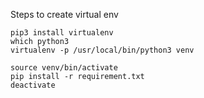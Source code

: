 Steps to create virtual env

```
pip3 install virtualenv
which python3
virtualenv -p /usr/local/bin/python3 venv

source venv/bin/activate
pip install -r requirement.txt
deactivate
```
